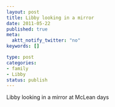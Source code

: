 ```yaml
--- 
layout: post
title: Libby looking in a mirror
date: 2011-05-22
published: true
meta: 
  aktt_notify_twitter: "no"
keywords: []

type: post
categories: 
- family
- Libby
status: publish
---
```

Libby looking in a mirror at McLean days

[](http://eick.us/files/2011/05/A2D7FB87-B302-41BA-A102-866301DCC8820.jpg)
